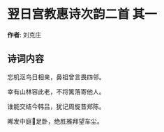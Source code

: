 # 翌日宫教惠诗次韵二首  其一

**作者**: 刘克庄

## 诗词内容

忘机沤鸟日相亲，鼻祖曾言畏四邻。

幸有山林容此老，不将篱落寄他人。

谁能交结今韩吕，犹记周旋昔郑陈。

晞发中庭𫏋足卧，绝胜雅拜望车尘。

